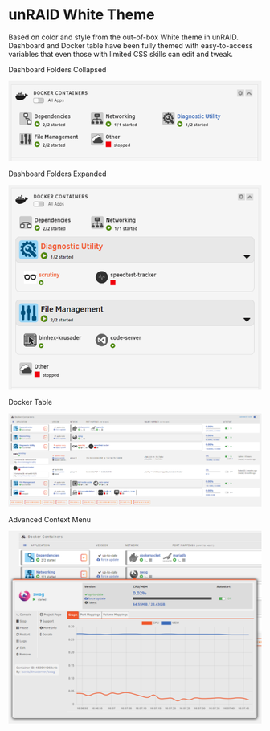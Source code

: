 # unRAID White Theme

Based on color and style from the out-of-box White theme in unRAID.
Dashboard and Docker table have been fully themed with easy-to-access variables that even those with limited CSS skills can edit and tweak.

Dashboard Folders Collapsed

![dashboard closed](white_theme_dashboard-closed.png)

Dashboard Folders Expanded

![dashboard open](white_theme_dashboard-open.png)

Docker Table

![docker table](white_theme_docker.png)

Advanced Context Menu

![advanced context menu](white_theme_docker_adv.png)
